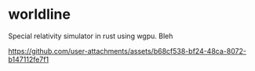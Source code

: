 # worldline
Special relativity simulator in rust using wgpu. Bleh

https://github.com/user-attachments/assets/b68cf538-bf24-48ca-8072-b147112fe7f1

